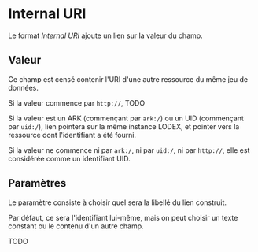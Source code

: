 # Internal URI

Le format _Internal URI_ ajoute un lien sur la valeur du champ.

## Valeur

Ce champ est censé contenir l'URI d'une autre ressource du même jeu de données.

Si la valeur commence par `http://`, TODO

Si la valeur est un ARK \(commençant par `ark:/`\) ou un UID \(commençant par `uid:/`\), lien pointera sur la même instance LODEX, et pointer vers la ressource dont l'identifiant a été fourni.

Si la valeur ne commence ni par `ark:/`, ni par `uid:/`, ni par `http://`, elle est considérée comme un identifiant UID.

## Paramètres

Le paramètre consiste à choisir quel sera la libellé du lien construit.

Par défaut, ce sera l'identifiant lui-même, mais on peut choisir un texte constant ou le contenu d'un autre champ.

TODO

